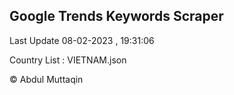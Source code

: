 

## Google Trends Keywords Scraper 
 
Last Update 08-02-2023 , 19:31:06

Country List :
VIETNAM.json



© Abdul Muttaqin 
